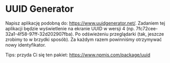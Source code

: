 # UUID Generator
Napisz aplikację podobną do: https://www.uuidgenerator.net/. Zadaniem tej aplikacji będzie wyświetlenie na ekranie UUID w wersji 4 (np. 7fc72cee-32a1-4f58-97ff-32d202907fba). Po odświeżeniu przeglądarki (tak, jeszcze zrobimy to w brzydki sposób). Za każdym razem powinniśmy otrzymywać nowy identyfikator.

Tips: przyda Ci się ten pakiet: https://www.npmjs.com/package/uuid
